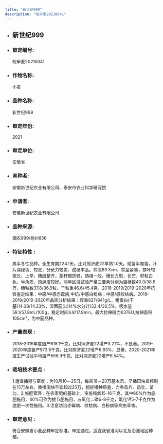 ```yaml
---
title: "新世纪999"
description: "皖审麦20210041"
---
```

* ## 新世纪999
* ###  审定编号:  
   皖审麦20210041

*  ### 作物名称:  
   小麦

*   ###  品种名称: 
    新世纪999

*   ### 审定年份: 
    2021

*   ### 审定单位:  
    安徽省

*   ### 育种者:  
    安徽新世纪农业有限公司、泰安市农业科学研究院

*   ### 申请者:  
    安徽新世纪农业有限公司

*   ### 品种来源:  
    烟农999/徐州856

*   ### 特征特性 : 
    属半冬性品种。全生育期224.1天，比对照济麦22早熟1.0天。幼苗半匍匐，叶片深绿色、较宽，分蘖力较差，成穗率高。株高89.3cm，株型紧凑，旗叶较宽长、上举，穗层整齐，茎秆腊质轻，熟相一般。穗长方型，长芒，籽粒白色、半角质、饱满度较好。两年区域试验产量三要素分别为亩穗数40.0/38.6万，穗粒数37.8/36.9粒，千粒重46.6/45.4克。2018-2019/2019-2020年抗性鉴定结果：中感/中感赤霉病;中抗/中感白粉病；中感/感纹枯病。2018-2019/2019-2020年品质分析结果：容重827/841g/L，粗蛋白(干基)14.08/14.33%，湿面筋(以14%水分计)32.4/30.5%，吸水量59.1/57.8mL/100g，稳定时间6.8/17.9min。最大拉伸阻力637EU,拉伸面积105cm²，为中筋品种。

*   ### 产量表现 : 
    2018-2019年度亩产618.1千克，比对照济麦22增产3.21%，不显著。2019-2020年度亩产573.5千克，比对照济麦22增产6.93%，显著。2020-2021年度生产试验平均亩产566.9千克，比对照济麦22增产6.54%。

*   ### 栽培技术要点 : 
    1.适宜播期与密度：为10月10－25日，每亩18－20万基本苗，早播田块宜控制在15万左右，晚播田块不宜超过25万，抓好播种质量，力争苗齐、苗壮、苗匀。2.施肥管理：在农家肥的基础上，亩施纯氮15-16千克，其中60%作为底肥施用，40%可作为拔节肥施用，五氧化二磷6-8千克，氯化钾5-7千克作为底肥一次性施用。3.注意防治赤霉病、纹枯病、白粉病等病虫草害。

*   ### 审定意见 : 
    符合安徽省小麦品种审定标准，审定通过。适宜我省淮河以北及沿淮地区种植。
